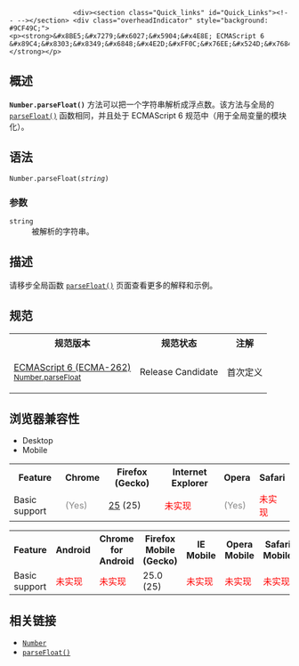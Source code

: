 
                
                  
                    <div><section class="Quick_links" id="Quick_Links"><!-- --></section> <div class="overheadIndicator" style="background: #9CF49C;"> 
    <p><strong>&#x8BE5;&#x7279;&#x6027;&#x5904;&#x4E8E; ECMAScript 6 &#x89C4;&#x8303;&#x8349;&#x6848;&#x4E2D;&#xFF0C;&#x76EE;&#x524D;&#x7684;&#x5B9E;&#x73B0;&#x5728;&#x672A;&#x6765;&#x53EF;&#x80FD;&#x4F1A;&#x53D1;&#x751F;&#x5FAE;&#x8C03;&#xFF0C;&#x8BF7;&#x8C28;&#x614E;&#x4F7F;&#x7528;&#x3002;</strong></p> 
</div></div>

<h2 id="Summary" name="Summary">&#x6982;&#x8FF0;</h2>

<p><strong><code>Number.parseFloat()</code></strong> &#x65B9;&#x6CD5;&#x53EF;&#x4EE5;&#x628A;&#x4E00;&#x4E2A;&#x5B57;&#x7B26;&#x4E32;&#x89E3;&#x6790;&#x6210;&#x6D6E;&#x70B9;&#x6570;&#x3002;&#x8BE5;&#x65B9;&#x6CD5;&#x4E0E;&#x5168;&#x5C40;&#x7684; <a href="/zh-CN/docs/Web/JavaScript/Reference/Global_Objects/parseFloat" title="parseFloat()&#x65B9;&#x6CD5;&#x5C06;&#x53C2;&#x6570;&#x4E2D;&#x6307;&#x5B9A;&#x7684;&#x5B57;&#x7B26;&#x4E32;&#x89E3;&#x6790;&#x6210;&#x4E3A;&#x4E00;&#x4E2A;&#x6D6E;&#x70B9;&#x6570;&#x5B57;&#x5E76;&#x8FD4;&#x56DE;."><code>parseFloat()</code></a> &#x51FD;&#x6570;&#x76F8;&#x540C;&#xFF0C;&#x5E76;&#x4E14;&#x5904;&#x4E8E;&#xA0;ECMAScript 6 &#x89C4;&#x8303;&#x4E2D;&#xFF08;&#x7528;&#x4E8E;&#x5168;&#x5C40;&#x53D8;&#x91CF;&#x7684;&#x6A21;&#x5757;&#x5316;&#xFF09;&#x3002;</p>

<h2 id="Syntax" name="Syntax">&#x8BED;&#x6CD5;</h2>

<pre class="syntaxbox"><code>Number.parseFloat(<var>string</var>)</code></pre>

<h3 id="Parameters" name="Parameters">&#x53C2;&#x6570;</h3>

<dl>
 <dt><code>string</code></dt>
 <dd>&#x88AB;&#x89E3;&#x6790;&#x7684;&#x5B57;&#x7B26;&#x4E32;&#x3002;</dd>
</dl>

<h2 id=".E6.8F.8F.E8.BF.B0">&#x63CF;&#x8FF0;</h2>

<p>&#x8BF7;&#x79FB;&#x6B65;&#x5168;&#x5C40;&#x51FD;&#x6570; <a href="/zh-CN/docs/Web/JavaScript/Reference/Global_Objects/parseFloat" title="parseFloat()&#x65B9;&#x6CD5;&#x5C06;&#x53C2;&#x6570;&#x4E2D;&#x6307;&#x5B9A;&#x7684;&#x5B57;&#x7B26;&#x4E32;&#x89E3;&#x6790;&#x6210;&#x4E3A;&#x4E00;&#x4E2A;&#x6D6E;&#x70B9;&#x6570;&#x5B57;&#x5E76;&#x8FD4;&#x56DE;."><code>parseFloat()</code></a>&#xA0;&#x9875;&#x9762;&#x67E5;&#x770B;&#x66F4;&#x591A;&#x7684;&#x89E3;&#x91CA;&#x548C;&#x793A;&#x4F8B;&#x3002;</p>

<h2 id=".E8.A7.84.E8.8C.83">&#x89C4;&#x8303;</h2>

<table class="standard-table">
 <tbody>
  <tr>
   <th scope="col">&#x89C4;&#x8303;&#x7248;&#x672C;</th>
   <th scope="col">&#x89C4;&#x8303;&#x72B6;&#x6001;</th>
   <th scope="col">&#x6CE8;&#x89E3;</th>
  </tr>
  <tr>
   <td>
    <p><a class="external" href="http://people.mozilla.org/~jorendorff/es6-draft.html#sec-number.parsefloat" hreflang="en" lang="en">ECMAScript 6 (ECMA-262)<br><small lang="zh-CN">Number.parseFloat</small></a></p>
   </td>
   <td><span class="spec-RC">Release Candidate</span></td>
   <td>&#x9996;&#x6B21;&#x5B9A;&#x4E49;</td>
  </tr>
 </tbody>
</table>

<h2 id="Browser_compatibility" name="Browser_compatibility">&#x6D4F;&#x89C8;&#x5668;&#x517C;&#x5BB9;&#x6027;</h2>

<div><div class="htab"> 
    <a id="AutoCompatibilityTable" name="AutoCompatibilityTable"></a> 
    <ul> 
        <li class="selected"><a>Desktop</a></li> 
        <li><a>Mobile</a></li> 
    </ul> 
</div></div>

<div id="compat-desktop">
<table class="compat-table">
 <tbody>
  <tr>
   <th>Feature</th>
   <th>Chrome</th>
   <th>Firefox (Gecko)</th>
   <th>Internet Explorer</th>
   <th>Opera</th>
   <th>Safari</th>
  </tr>
  <tr>
   <td>Basic support</td>
   <td><span style="color: #888;" title="Please update this with the earliest version of support.">(Yes)</span></td>
   <td><a href="/en-US/Firefox/Releases/25" title="Released on 2013-10-29.">25</a> (25)</td>
   <td><span style="color: #f00;">&#x672A;&#x5B9E;&#x73B0;</span></td>
   <td><span style="color: #888;" title="Please update this with the earliest version of support.">(Yes)</span></td>
   <td><span style="color: #f00;">&#x672A;&#x5B9E;&#x73B0;</span></td>
  </tr>
 </tbody>
</table>
</div>

<div id="compat-mobile">
<table class="compat-table">
 <tbody>
  <tr>
   <th>Feature</th>
   <th>Android</th>
   <th>Chrome for Android</th>
   <th>Firefox Mobile (Gecko)</th>
   <th>IE Mobile</th>
   <th>Opera Mobile</th>
   <th>Safari Mobile</th>
  </tr>
  <tr>
   <td>Basic support</td>
   <td><span style="color: #f00;">&#x672A;&#x5B9E;&#x73B0;</span></td>
   <td><span style="color: #f00;">&#x672A;&#x5B9E;&#x73B0;</span></td>
   <td>25.0 (25)</td>
   <td><span style="color: #f00;">&#x672A;&#x5B9E;&#x73B0;</span></td>
   <td><span style="color: #f00;">&#x672A;&#x5B9E;&#x73B0;</span></td>
   <td><span style="color: #f00;">&#x672A;&#x5B9E;&#x73B0;</span></td>
  </tr>
 </tbody>
</table>
</div>

<h2 id="See_also" name="See_also">&#x76F8;&#x5173;&#x94FE;&#x63A5;</h2>

<ul>
 <li><a href="/zh-CN/docs/Web/JavaScript/Reference/Global_Objects/Number" title="Number JavaScript &#x5BF9;&#x8C61;&#x662F;&#x4E00;&#x4E2A;&#x5141;&#x8BB8;&#x4F60;&#x5904;&#x7406;&#x6570;&#x5B57;&#x503C;&#x7684;&#x5305;&#x88C5;&#x5BF9;&#x8C61;&#x3002;Number &#x5BF9;&#x8C61;&#x4F7F;&#x7528; Number() &#x6784;&#x9020;&#x5668;&#x521B;&#x5EFA;&#x3002;"><code>Number</code></a></li>
 <li><a href="/zh-CN/docs/Web/JavaScript/Reference/Global_Objects/parseFloat" title="parseFloat()&#x65B9;&#x6CD5;&#x5C06;&#x53C2;&#x6570;&#x4E2D;&#x6307;&#x5B9A;&#x7684;&#x5B57;&#x7B26;&#x4E32;&#x89E3;&#x6790;&#x6210;&#x4E3A;&#x4E00;&#x4E2A;&#x6D6E;&#x70B9;&#x6570;&#x5B57;&#x5E76;&#x8FD4;&#x56DE;."><code>parseFloat()</code></a></li>
</ul>
                  
                
              